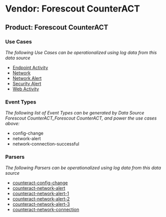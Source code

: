 Vendor: Forescout CounterACT
============================
Product: Forescout CounterACT
-----------------------------

### Use Cases

_The following Use Cases can be operationalized using log data from this data source_

* [Endpoint Activity](../UseCases/usecase_endpoint_activity.md)
* [Network](../UseCases/usecase_network.md)
* [Network Alert](../UseCases/usecase_network_alert.md)
* [Security Alert](../UseCases/usecase_security_alert.md)
* [Web Activity](../UseCases/usecase_web_activity.md)


### Event Types

_The following list of Event Types can be generated by Data Source Forescout CounterACT_Forescout CounterACT, and power the use cases above:_

- config-change
- network-alert
- network-connection-successful


### Parsers

_The following Parsers can be operationalized using log data from this data source_

* [counteract-config-change](../Parsers/parserContent_counteract-config-change.md)
* [counteract-network-alert](../Parsers/parserContent_counteract-network-alert.md)
* [counteract-network-alert-1](../Parsers/parserContent_counteract-network-alert-1.md)
* [counteract-network-alert-2](../Parsers/parserContent_counteract-network-alert-2.md)
* [counteract-network-alert-3](../Parsers/parserContent_counteract-network-alert-3.md)
* [counteract-network-connection](../Parsers/parserContent_counteract-network-connection.md)
